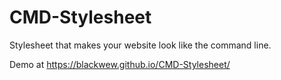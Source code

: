 # CMD-Stylesheet
Stylesheet that makes your website look like the command line.

Demo at https://blackwew.github.io/CMD-Stylesheet/
